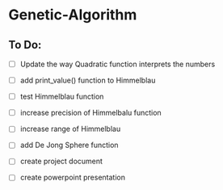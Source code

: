 ﻿# Genetic-Algorithm
## To Do:
- [ ] Update the way Quadratic function interprets the numbers
- [ ] add print_value() function to Himmelblau
- [ ] test Himmelblau function 
- [ ] increase precision of Himmelbalu function
- [ ] increase range of Himmelblau
- [ ] add De Jong Sphere function
- [ ] create project document
- [ ] create powerpoint presentation
 
